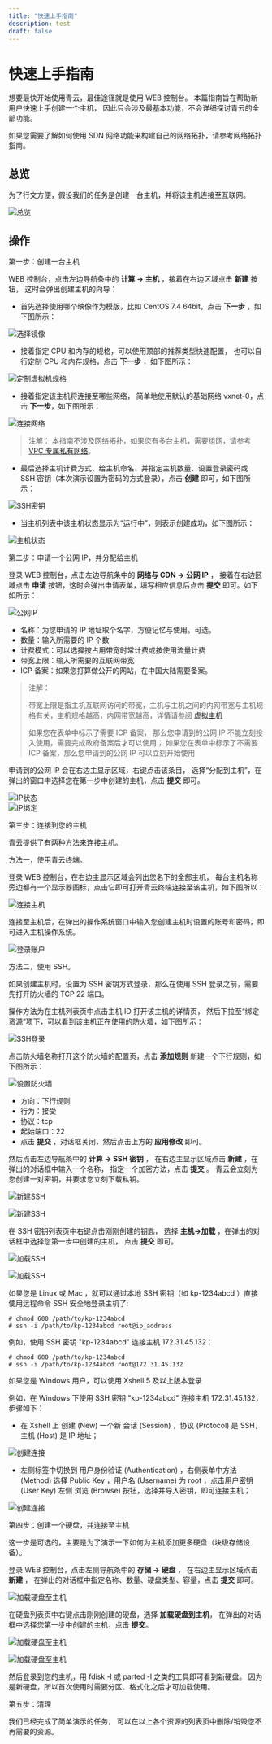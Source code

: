```yaml
---
title: "快速上手指南"
description: test
draft: false
---
```


# 快速上手指南

想要最快开始使用青云，最佳途径就是使用 WEB 控制台。 本篇指南旨在帮助新用户快速上手创建一个主机， 因此只会涉及最基本功能，不会详细探讨青云的全部功能。

如果您需要了解如何使用 SDN 网络功能来构建自己的网络拓扑，请参考网络拓扑指南。

## 总览

为了行文方便，假设我们的任务是创建一台主机，并将该主机连接至互联网。

![总览](/compute/vm/_images/network_for_single_instance.gif)

## 操作

第一步：创建一台主机


WEB 控制台，点击左边导航条中的 **计算 -> 主机** ，接着在右边区域点击 **新建** 按钮， 这时会弹出创建主机的向导：

*   首先选择使用哪个映像作为模版，比如 CentOS 7.4 64bit，点击 **下一步** ，如下图所示：  

![选择镜像](/compute/vm/_images/create_instance__1.png)  

*   接着指定 CPU 和内存的规格，可以使用顶部的推荐类型快速配置， 也可以自行定制 CPU 和内存规格，点击 **下一步** ，如下图所示：  

![定制虚拟机规格](/compute/vm/_images/create_instance__2.png)  

*   接着指定该主机将连接至哪些网络， 简单地使用默认的基础网络 vxnet-0，点击 **下一步**，如下图所示：

![连接网络](/compute/vm/_images/create_instance__3.png)

> 注解： 本指南不涉及网络拓扑，如果您有多台主机，需要组网，请参考 [VPC 专属私有网络](https://docs.qingcloud.com/product/network/vpc)。

*   最后选择主机计费方式、给主机命名、并指定主机数量、设置登录密码或 SSH 密钥（本次演示设置为密码的方式登录），点击 **创建** 即可，如下图所示：

![SSH密钥](/compute/vm/_images/create_instance__4.png)    

*   当主机列表中该主机状态显示为“运行中”，则表示创建成功，如下图所示：

![主机状态](/compute/vm/_images/create_instance__5.png)  

第二步：申请一个公网 IP，并分配给主机


登录 WEB 控制台，点击左边导航条中的 **网络与 CDN -> 公网 IP** ， 接着在右边区域点击 **申请** 按钮，这时会弹出申请表单，填写相应信息后点击 **提交** 即可。如下如所示：  

![公网IP](/compute/vm/_images/create_instance__6.png)  
  
* 名称：为您申请的 IP 地址取个名字，方便记忆与使用。可选。 
* 数量：输入所需要的 IP 个数
* 计费模式：可以选择按占用带宽时常计费或按使用流量计费
* 带宽上限：输入所需要的互联网带宽
* ICP 备案：如果您打算做公开的网站，在中国大陆需要备案。

> 注解：
>
> 带宽上限是指主机互联网访问的带宽，主机与主机之间的内网带宽与主机规格有关，主机规格越高，内网带宽越高，详情请参阅 [虚拟主机](https://docs.qingcloud.com/product/computing/instance)
>
> 如果您在表单中标示了需要 ICP 备案， 那么您申请到的公网 IP 不能立刻投入使用，需要完成政府备案后才可以使用； 如果您在表单中标示了不需要 ICP 备案，那么您申请到的公网 IP 可以立刻开始使用
> 

申请到的公网 IP 会在右边主显示区域，右键点击该条目， 选择“分配到主机”，在弹出的窗口中选择您在第一步中创建的主机，点击 **提交** 即可。

![IP状态](/compute/vm/_images/create_instance__7.png)     
![IP绑定](/compute/vm/_images/create_instance__8.png)
 
第三步：连接到您的主机


青云提供了有两种方法来连接主机。

方法一，使用青云终端。

登录 WEB 控制台，在右边主显示区域会列出您名下的全部主机， 每台主机名称旁边都有一个显示器图标，点击它即可打开青云终端连接至该主机，如下图所以：  

![连接主机](/compute/vm/_images/create_instance__9.png)

连接至主机后，在弹出的操作系统窗口中输入您创建主机时设置的账号和密码，即可进入主机操作系统。  

![登录账户](/compute/vm/_images/create_instance__10.png)

方法二，使用 SSH。

如果创建主机时，设置为 SSH 密钥方式登录，那么在使用 SSH 登录之前，需要先打开防火墙的 TCP 22 端口。 

操作方法为在主机列表页中点击主机 ID 打开该主机的详情页， 然后下拉至“绑定资源”项下，可以看到该主机正在使用的防火墙，如下图所示：

![SSH登录](/compute/vm/_images/create_instance__11.png)

点击防火墙名称打开这个防火墙的配置页，点击 **添加规则** 新建一个下行规则，如下图所示：

![设置防火墙](/compute/vm/_images/create_instance__12.png)

*   方向：下行规则
*   行为：接受
*   协议：tcp
*   起始端口：22
*   点击 **提交** ，对话框关闭，然后点击上方的 **应用修改** 即可。

然后点击左边导航条中的 **计算 -> SSH 密钥** ， 在右边主显示区域点击 **新建** ，在弹出的对话框中输入一个名称， 指定一个加密方法，点击 **提交** 。 青云会立刻为您创建一对密钥，并要求您立刻下载私钥。

![新建SSH](/compute/vm/_images/create_instance__13.png)

![新建SSH](/compute/vm/_images/create_instance__14.png)

在 SSH 密钥列表页中右键点击刚刚创建的钥匙， 选择 **主机->加载** ，在弹出的对话框中选择您第一步中创建的主机， 点击 **提交** 即可。 

![加载SSH](/compute/vm/_images/create_instance__15.png)

![加载SSH](/compute/vm/_images/create_instance__16.png)

如果您是 Linux 或 Mac ，就可以通过本地 SSH 密钥（如 kp-1234abcd ）直接使用远程命令 SSH 安全地登录主机了:

```
# chmod 600 /path/to/kp-1234abcd
# ssh -i /path/to/kp-1234abcd root@ip_address
```

例如，使用 SSH 密钥 "kp-1234abcd" 连接主机 172.31.45.132：

```
# chmod 600 /path/to/kp-1234abcd
# ssh -i /path/to/kp-1234abcd root@172.31.45.132
```

如果您是 Windows 用户，可以使用 Xshell 5 及以上版本登录

例如，在 Windows 下使用 SSH 密钥 "kp-1234abcd" 连接主机 172.31.45.132，步骤如下：

* 在 Xshell 上 创建 (New) 一个新 会话 (Session) ，协议 (Protocol) 是 SSH，主机 (Host) 是 IP 地址；

![创建连接](/compute/vm/_images/create_instance__17.png)

* 左侧标签中切换到 用户身份验证 (Authentication) ，右侧表单中方法 (Method) 选择 Public Key ，用户名 (Username) 为 root ，点击用户密钥 (User Key) 左侧 浏览 (Browse) 按钮，选择并导入密钥，即可连接主机；

![创建连接](/compute/vm/_images/create_instance__18.png)


第四步：创建一个硬盘，并连接至主机

这一步是可选的，主要是为了演示一下如何为主机添加更多硬盘（块级存储设备）。

登录 WEB 控制台，点击左侧导航条中的 **存储 -> 硬盘** ， 在右边主显示区域点击 **新建** ， 在弹出的对话框中指定名称、数量、硬盘类型、容量，点击 **提交** 即可。

![加载硬盘至主机](/compute/vm/_images/create_instance__19.png)

在硬盘列表页中右键点击刚刚创建的硬盘，选择 **加载硬盘到主机**， 在弹出的对话框中选择您第一步中创建的主机，点击 **提交**。 

![加载硬盘至主机](/compute/vm/_images/create_instance__20.png)

![加载硬盘至主机](/compute/vm/_images/create_instance__21.png)

然后登录到您的主机，用 fdisk -l 或 parted -l 之类的工具即可看到新硬盘。 因为是新硬盘，所以首次使用时需要分区、格式化之后才可加载使用。


第五步：清理

我们已经完成了简单演示的任务， 可以在以上各个资源的列表页中删除/销毁您不再需要的资源。